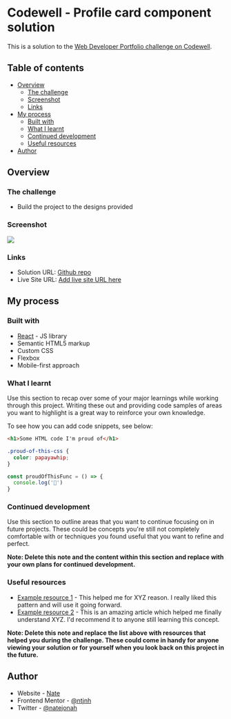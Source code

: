 # Codewell - Profile card component solution

This is a solution to the [Web Developer Portfolio challenge on Codewell](https://www.codewell.cc/challenges/web-developer-portfolio--617d4897a383e41090a3e46f). 

## Table of contents

- [Overview](#overview)
  - [The challenge](#the-challenge)
  - [Screenshot](#screenshot)
  - [Links](#links)
- [My process](#my-process)
  - [Built with](#built-with)
  - [What I learnt](#what-i-learnt)
  - [Continued development](#continued-development)
  - [Useful resources](#useful-resources)
- [Author](#author)

## Overview

### The challenge

- Build the project to the designs provided

### Screenshot

![](./screenshot.jpg)

### Links

- Solution URL: [Github repo](https://github.com/ntjnh/cw-developer-portfolio)
- Live Site URL: [Add live site URL here](https://your-live-site-url.com)

## My process

### Built with

- [React](https://reactjs.org/) - JS library
- Semantic HTML5 markup
- Custom CSS
- Flexbox
- Mobile-first approach

### What I learnt

Use this section to recap over some of your major learnings while working through this project. Writing these out and providing code samples of areas you want to highlight is a great way to reinforce your own knowledge.

To see how you can add code snippets, see below:

```html
<h1>Some HTML code I'm proud of</h1>
```
```css
.proud-of-this-css {
  color: papayawhip;
}
```
```js
const proudOfThisFunc = () => {
  console.log('🎉')
}
```

### Continued development

Use this section to outline areas that you want to continue focusing on in future projects. These could be concepts you're still not completely comfortable with or techniques you found useful that you want to refine and perfect.

**Note: Delete this note and the content within this section and replace with your own plans for continued development.**

### Useful resources

- [Example resource 1](https://www.example.com) - This helped me for XYZ reason. I really liked this pattern and will use it going forward.
- [Example resource 2](https://www.example.com) - This is an amazing article which helped me finally understand XYZ. I'd recommend it to anyone still learning this concept.

**Note: Delete this note and replace the list above with resources that helped you during the challenge. These could come in handy for anyone viewing your solution or for yourself when you look back on this project in the future.**

## Author

- Website - [Nate](https://natejonah.com)
- Frontend Mentor - [@ntjnh](https://www.frontendmentor.io/profile/ntjnh)
- Twitter - [@natejonah](https://www.twitter.com/natejonah)
